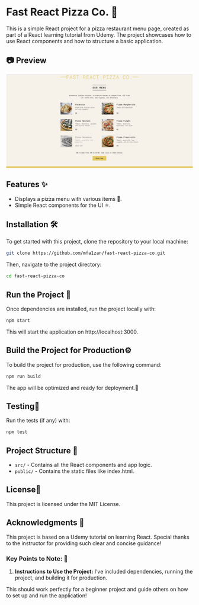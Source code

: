 # Fast React Pizza Co. 🍕

This is a simple React project for a pizza restaurant menu page, created as part of a React learning tutorial from Udemy. The project showcases how to use React components and how to structure a basic application.

## 📷 Preview 

![Pizza Menu Screenshot](./assets/Web%20Page.png)

## Features ✨

- Displays a pizza menu with various items 🍕.
- Simple React components for the UI ⚛️.

## Installation 🛠️

To get started with this project, clone the repository to your local machine:

```bash
git clone https://github.com/mfa1zan/fast-react-pizza-co.git
```

Then, navigate to the project directory:

```bash
cd fast-react-pizza-co
```


## Run the Project 🚀
Once dependencies are installed, run the project locally with:

```bash
npm start
```

This will start the application on http://localhost:3000.

## Build the Project for Production⚙️
To build the project for production, use the following command:

```bash
npm run build
```

The app will be optimized and ready for deployment.🔧

## Testing🧪
Run the tests (if any) with:

```bash
npm test
```

## Project Structure 📂

- `src/` - Contains all the React components and app logic.
- `public/` - Contains the static files like index.html.

## License📝
This project is licensed under the MIT License.

## Acknowledgments 🙏
This project is based on a Udemy tutorial on learning React. Special thanks to the instructor for providing such clear and concise guidance!

### Key Points to Note: 📌
1. **Instructions to Use the Project:** I’ve included dependencies, running the project, and building it for production.

This should work perfectly for a beginner project and guide others on how to set up and run the application!
